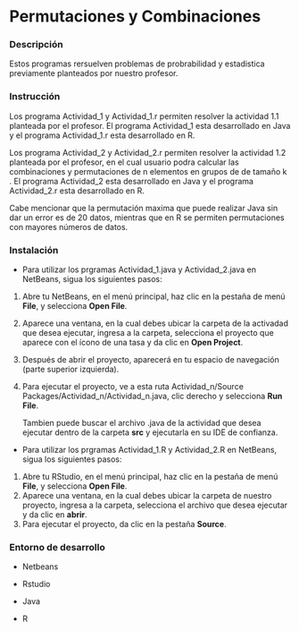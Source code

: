 # Permutaciones y Combinaciones
### Descripción
Estos programas rersuelven problemas de probrabilidad y estadistica previamente planteados por nuestro profesor.
### Instrucción
Los programa Actividad_1 y Actividad_1.r permiten resolver la actividad 1.1 planteada por el profesor. El programa Actividad_1 esta desarrollado en Java y el programa Actividad_1.r esta desarrollado en R.

Los programa Actividad_2 y Actividad_2.r permiten resolver la actividad 1.2 planteada por el profesor, en el cual usuario podra calcular las combinaciones y permutaciones de n elementos en grupos de de tamaño k . El programa Actividad_2 esta desarrollado en Java y el programa Actividad_2.r esta desarrollado en R.

Cabe mencionar que la permutación maxima que puede realizar Java sin dar un error es de 20 datos, mientras que en R se permiten permutaciones con mayores números de datos.
### Instalación
- Para utilizar los prgramas  Actividad_1.java y Actividad_2.java en NetBeans, sigua los siguientes pasos:
1. Abre tu NetBeans, en el menú principal, haz clic en la pestaña de menú **File**, y selecciona **Open File**.
2. Aparece una ventana, en la cual debes ubicar la carpeta de la activadad que desea ejecutar, ingresa a la carpeta, selecciona el proyecto que aparece con el ícono de una tasa y da clic en **Open Project**.
1. Después de abrir el proyecto, aparecerá en tu espacio de navegación (parte superior izquierda).
1. Para ejecutar el proyecto, ve a esta ruta Actividad_n/Source Packages/Actividad_n/Actividad_n.java, clic derecho y selecciona **Run File**.

	Tambien puede buscar el archivo .java de la actividad que desea ejecutar dentro de la carpeta **src** y ejecutarla en su IDE de confianza.

- Para utilizar los prgramas  Actividad_1.R y Actividad_2.R en NetBeans, sigua los siguientes pasos:
1. Abre tu RStudio, en el menú principal, haz clic en la pestaña de menú **File**, y selecciona **Open File**.
2. Aparece una ventana, en la cual debes ubicar la carpeta de nuestro proyecto, ingresa a la carpeta, selecciona el archivo que desea ejecutar y da clic en **abrir**.
1. Para ejecutar el proyecto, da clic en la pestaña **Source**.
### Entorno de desarrollo
- Netbeans

- Rstudio

- Java

- R
